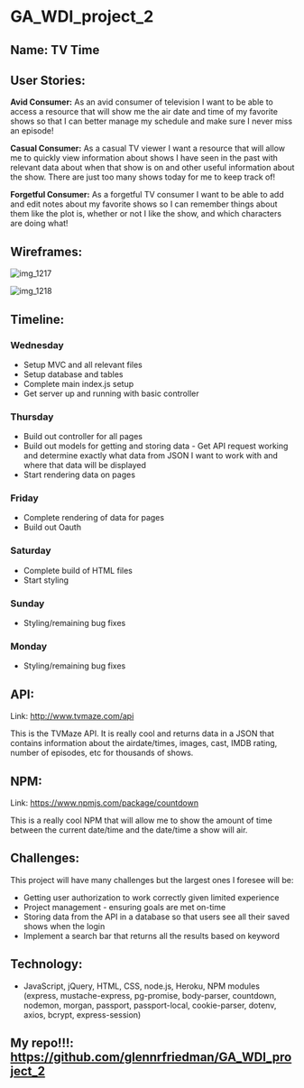 # GA_WDI_project_2

## Name: TV Time 

## User Stories: 

**Avid Consumer:**
As an avid consumer of television I want to be able to access a resource that will show me the air date and time of my favorite shows so that I can better manage my schedule and make sure I never miss an episode! 

**Casual Consumer:**
As a casual TV viewer I want a resource that will allow me to quickly view information about shows I have seen in the past with relevant data about when that show is on and other useful information about the show. There are just too many shows today for me to keep track of! 

**Forgetful Consumer:**
As a forgetful TV consumer I want to be able to add and edit notes about my favorite shows so I can remember things about them like the plot is, whether or not I like the show, and which characters are doing what! 

## Wireframes:
 
![img_1217](https://git.generalassemb.ly/storage/user/7638/files/d77a19ec-a875-11e7-94bf-3c7566992fce)

![img_1218](https://git.generalassemb.ly/storage/user/7638/files/d7f99cda-a875-11e7-9160-62bd54271d78)

## Timeline: 

### Wednesday
- Setup MVC and all relevant files
- Setup database and tables 
- Complete main index.js setup
- Get server up and running with basic controller
### Thursday
- Build out controller for all pages 
- Build out models for getting and storing data 
      - Get API request working and determine exactly what data from JSON I want to work with and 
       where that data will be displayed
- Start rendering data on pages 
### Friday
- Complete rendering of data for pages
- Build out Oauth 
### Saturday
- Complete build of HTML files 
- Start styling
### Sunday
- Styling/remaining bug fixes
### Monday
- Styling/remaining bug fixes

## API:
Link: http://www.tvmaze.com/api

This is the TVMaze API. It is really cool and returns data in a JSON that contains information about the airdate/times, images, cast, IMDB rating, number of episodes, etc for thousands of shows. 

## NPM: 
Link: https://www.npmjs.com/package/countdown

This is a really cool NPM that will allow me to show the amount of time between the current date/time and the date/time a show will air. 

## Challenges: 
This project will have many challenges but the largest ones I foresee will be: 
- Getting user authorization to work correctly given limited experience
- Project management - ensuring goals are met on-time
- Storing data from the API in a database so that users see all their saved shows when the login
- Implement a search bar that returns all the results based on keyword

## Technology: 
- JavaScript, jQuery, HTML, CSS, node.js, Heroku, NPM modules (express, mustache-express, pg-promise, body-parser, countdown, nodemon, morgan, passport, passport-local, cookie-parser, dotenv, axios, bcrypt, express-session) 

## My repo!!!: https://github.com/glennrfriedman/GA_WDI_project_2

